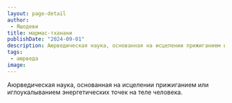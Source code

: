 ```yaml
---
layout: page-detail
author:
 - Яшодеви
title: мармас-тханани
publishDate: "2024-09-01"
description: Аюрведическая наука, основанная на исцелении прижиганием или иглоукалыванием энергетических точек на теле человека.
tags:
 - аюрведа
image: 
---
```


Аюрведическая наука, основанная на исцелении прижиганием или иглоукалыванием энергетических точек на теле человека.

